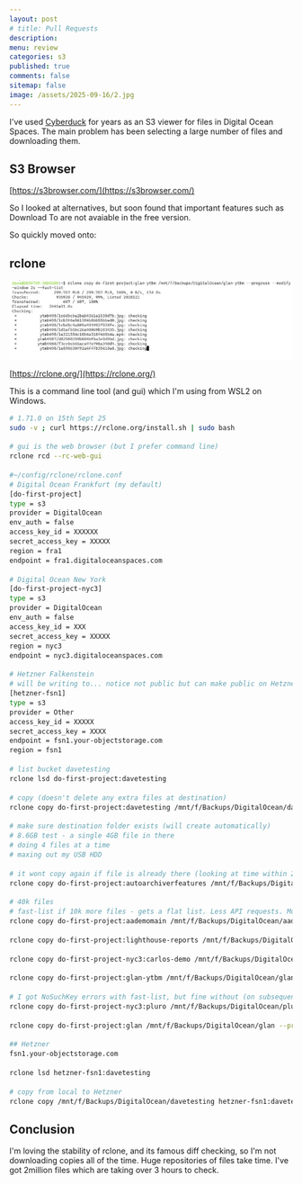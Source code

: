 ```yaml
---
layout: post
# title: Pull Requests 
description: 
menu: review
categories: s3 
published: true 
comments: false     
sitemap: false
image: /assets/2025-09-16/2.jpg
---
```


<!-- [![alt text](/assets/2025-08-30/6.jpg "Volcano")](/assets/2025-08-30/6.jpg) -->

I've used [Cyberduck](https://cyberduck.io/) for years as an S3 viewer for files in Digital Ocean Spaces. The main problem has been selecting a large number of files and downloading them.

## S3 Browser

[https://s3browser.com/](https://s3browser.com/)

So I looked at alternatives, but soon found that important features such as Download To are not avaiable in the free version.

So quickly moved onto:


## rclone

[![alt text](/assets/2025-09-16/2.jpg "Checking")](/assets/2025-09-16/2.jpg)

[https://rclone.org/](https://rclone.org/)

This is a command line tool (and gui) which I'm using from WSL2 on Windows.

```bash
# 1.71.0 on 15th Sept 25
sudo -v ; curl https://rclone.org/install.sh | sudo bash

# gui is the web browser (but I prefer command line)
rclone rcd --rc-web-gui

#~/config/rclone/rclone.conf
# Digital Ocean Frankfurt (my default)
[do-first-project]
type = s3
provider = DigitalOcean
env_auth = false
access_key_id = XXXXXX
secret_access_key = XXXXX
region = fra1
endpoint = fra1.digitaloceanspaces.com

# Digital Ocean New York
[do-first-project-nyc3]
type = s3
provider = DigitalOcean
env_auth = false
access_key_id = XXX
secret_access_key = XXXXX 
region = nyc3
endpoint = nyc3.digitaloceanspaces.com

# Hetzner Falkenstein
# will be writing to... notice not public but can make public on Hetzner UI
[hetzner-fsn1]
type = s3
provider = Other
access_key_id = XXXXX 
secret_access_key = XXXX 
endpoint = fsn1.your-objectstorage.com
region = fsn1

# list bucket davetesting
rclone lsd do-first-project:davetesting

# copy (doesn't delete any extra files at destination)
rclone copy do-first-project:davetesting /mnt/f/Backups/DigitalOcean/davetesting --progress

# make sure destination folder exists (will create automatically)
# 8.6GB test - a single 4GB file in there
# doing 4 files at a time
# maxing out my USB HDD

# it wont copy again if file is already there (looking at time within 2secs worked for me)
rclone copy do-first-project:autoarchiverfeatures /mnt/f/Backups/DigitalOcean/autoarchiverfeatures --progress --modify-window 2s

# 40k files
# fast-list if 10k more files - gets a flat list. Less API requests. More RAM usage locally.
rclone copy do-first-project:aademomain /mnt/f/Backups/DigitalOcean/aademomain --progress --modify-window 2s --fast-list

rclone copy do-first-project:lighthouse-reports /mnt/f/Backups/DigitalOcean/lighthouse-reports --progress --modify-window 2s --fast-list

rclone copy do-first-project-nyc3:carlos-demo /mnt/f/Backups/DigitalOcean/carlos-demo --progress --modify-window 2s --fast-list

rclone copy do-first-project:glan-ytbm /mnt/f/Backups/DigitalOcean/glan-ytbm --progress --modify-window 2s --fast-list

# I got NoSuchKey errors with fast-list, but fine without (on subsequent checks)
rclone copy do-first-project-nyc3:pluro /mnt/f/Backups/DigitalOcean/pluro --progress --modify-window 2s --fast-list

rclone copy do-first-project:glan /mnt/f/Backups/DigitalOcean/glan --progress --modify-window 2s --fast-list

## Hetzner
fsn1.your-objectstorage.com

rclone lsd hetzner-fsn1:davetesting

# copy from local to Hetzner
rclone copy /mnt/f/Backups/DigitalOcean/davetesting hetzner-fsn1:davetesting  --progress
```


## Conclusion

I'm loving the stability of rclone, and its famous diff checking, so I'm not downloading copies all of the time. Huge repositories of files take time. I've got 2million files which are taking over 3 hours to check.
